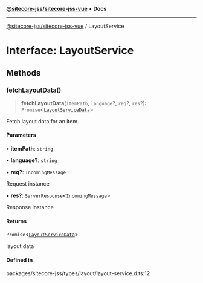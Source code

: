 [**@sitecore-jss/sitecore-jss-vue**](../README.md) • **Docs**

***

[@sitecore-jss/sitecore-jss-vue](../README.md) / LayoutService

# Interface: LayoutService

## Methods

### fetchLayoutData()

> **fetchLayoutData**(`itemPath`, `language`?, `req`?, `res`?): `Promise`\<[`LayoutServiceData`](LayoutServiceData.md)\>

Fetch layout data for an item.

#### Parameters

• **itemPath**: `string`

• **language?**: `string`

• **req?**: `IncomingMessage`

Request instance

• **res?**: `ServerResponse`\<`IncomingMessage`\>

Response instance

#### Returns

`Promise`\<[`LayoutServiceData`](LayoutServiceData.md)\>

layout data

#### Defined in

packages/sitecore-jss/types/layout/layout-service.d.ts:12
